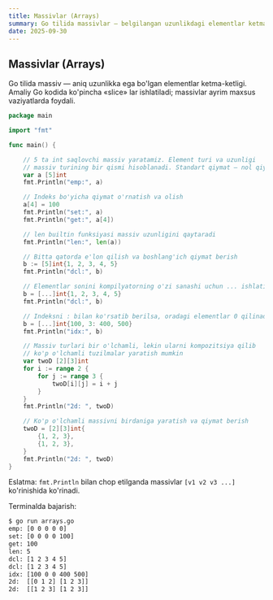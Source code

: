 ```yaml
---
title: Massivlar (Arrays)
summary: Go tilida massivlar — belgilangan uzunlikdagi elementlar ketma-ketligi. Asosiy misollar.
date: 2025-09-30
---
```


## Massivlar (Arrays)

<div class="my-md-content">
Go tilida massiv — aniq uzunlikka ega bo'lgan elementlar ketma-ketligi. Amaliy Go kodida ko'pincha «slice» lar ishlatiladi; massivlar ayrim maxsus vaziyatlarda foydali.

```go
package main

import "fmt"

func main() {

    // 5 ta int saqlovchi massiv yaratamiz. Element turi va uzunligi
    // massiv turining bir qismi hisoblanadi. Standart qiymat — nol qiymat (int uchun 0).
    var a [5]int
    fmt.Println("emp:", a)

    // Indeks bo'yicha qiymat o'rnatish va olish
    a[4] = 100
    fmt.Println("set:", a)
    fmt.Println("get:", a[4])

    // len builtin funksiyasi massiv uzunligini qaytaradi
    fmt.Println("len:", len(a))

    // Bitta qatorda e'lon qilish va boshlang'ich qiymat berish
    b := [5]int{1, 2, 3, 4, 5}
    fmt.Println("dcl:", b)

    // Elementlar sonini kompilyatorning o'zi sanashi uchun ... ishlatish mumkin
    b = [...]int{1, 2, 3, 4, 5}
    fmt.Println("dcl:", b)

    // Indeksni : bilan ko'rsatib berilsa, oradagi elementlar 0 qilinadi
    b = [...]int{100, 3: 400, 500}
    fmt.Println("idx:", b)

    // Massiv turlari bir o'lchamli, lekin ularni kompozitsiya qilib
    // ko'p o'lchamli tuzilmalar yaratish mumkin
    var twoD [2][3]int
    for i := range 2 {
        for j := range 3 {
            twoD[i][j] = i + j
        }
    }
    fmt.Println("2d: ", twoD)

    // Ko'p o'lchamli massivni birdaniga yaratish va qiymat berish
    twoD = [2][3]int{
        {1, 2, 3},
        {1, 2, 3},
    }
    fmt.Println("2d: ", twoD)
}
```

Eslatma: `fmt.Println` bilan chop etilganda massivlar `[v1 v2 v3 ...]` ko'rinishida ko'rinadi.

Terminalda bajarish:
```bash
$ go run arrays.go
emp: [0 0 0 0 0]
set: [0 0 0 0 100]
get: 100
len: 5
dcl: [1 2 3 4 5]
dcl: [1 2 3 4 5]
idx: [100 0 0 400 500]
2d:  [[0 1 2] [1 2 3]]
2d:  [[1 2 3] [1 2 3]]
```
</div>
